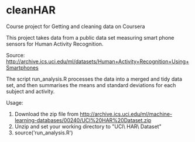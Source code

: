 # cleanHAR

Course project for Getting and cleaning data on Coursera

This project takes data from a public data set measuring smart phone sensors for Human Activity Recognition.

Source: http://archive.ics.uci.edu/ml/datasets/Human+Activity+Recognition+Using+Smartphones 

The script run_analysis.R processes the data into a merged and tidy data set, and then summarises the means and standard deviations for each subject and activity.

Usage: 

1. Download the zip file from http://archive.ics.uci.edu/ml/machine-learning-databases/00240/UCI%20HAR%20Dataset.zip
2. Unzip and set your working directory to "UCI\ HAR\ Dataset"
3. source('run_analysis.R')
